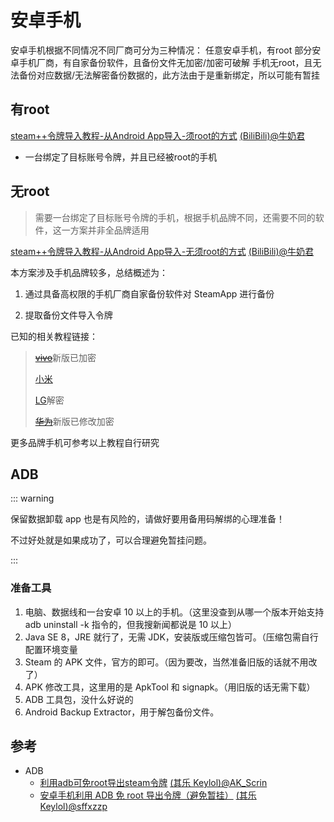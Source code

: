 # 安卓手机

安卓手机根据不同情况不同厂商可分为三种情况：
任意安卓手机，有root
部分安卓手机厂商，有自家备份软件，且备份文件无加密/加密可破解
手机无root，且无法备份对应数据/无法解密备份数据的，此方法由于是重新绑定，所以可能有暂挂

## 有root

[steam++令牌导入教程-从Android App导入-须root的方式](https://www.bilibili.com/read/cv10142098?from=articleDetail) [(BiliBili)@牛奶君](https://space.bilibili.com/484296)

- 一台绑定了目标账号令牌，并且已经被root的手机

## 无root

>需要一台绑定了目标账号令牌的手机，根据手机品牌不同，还需要不同的软件，这一方案并非全品牌适用

[steam++令牌导入教程-从Android App导入-无须root的方式](https://www.bilibili.com/read/cv10052462) [(BiliBili)@牛奶君](https://space.bilibili.com/484296)

本方案涉及手机品牌较多，总结概述为：

1. 通过具备高权限的手机厂商自家备份软件对 SteamApp 进行备份

2. 提取备份文件导入令牌

已知的相关教程链接：

>[~~vivo~~](https://keylol.com/t684133-1-1)新版已加密
>
>[小米](https://keylol.com/t524510-1-1)
>
>[LG](https://keylol.com/t582900-1-1)解密
>
>[~~华为~~](https://keylol.com/t666792-1-1)新版已修改加密

更多品牌手机可参考以上教程自行研究

## ADB

::: warning

保留数据卸载 app 也是有风险的，请做好要用备用码解绑的心理准备！

不过好处就是如果成功了，可以合理避免暂挂问题。

:::

### 准备工具

1. 电脑、数据线和一台安卓 10 以上的手机。（这里没查到从哪一个版本开始支持 adb uninstall -k 指令的，但我搜新闻都说是 10 以上）
2. Java SE 8，JRE 就行了，无需 JDK，安装版或压缩包皆可。（压缩包需自行配置环境变量
3. Steam 的 APK 文件，官方的即可。（因为要改，当然准备旧版的话就不用改了）
4. APK 修改工具，这里用的是 ApkTool 和 signapk。（用旧版的话无需下载）
5. ADB 工具包，没什么好说的
6. Android Backup Extractor，用于解包备份文件。

## 参考

- ADB
  - [利用adb可免root导出steam令牌](https://keylol.com/t670455-1-1) [(其乐 Keylol)@AK_Scrin](https://keylol.com/suid-193463)
  - [安卓手机利用 ADB 免 root 导出令牌（避免暂挂）](https://keylol.com/t757408-1-1) [(其乐 Keylol)@sffxzzp](https://keylol.com/suid-218128)
